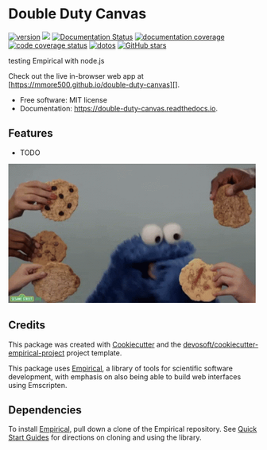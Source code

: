 
# Double Duty Canvas


[![version](https://img.shields.io/endpoint?url=https%3A%2F%2Fmmore500.github.io%2Fdouble-duty-canvas%2Fversion-badge.json)](https://github.com/mmore500/double-duty-canvas/releases)
[![](https://img.shields.io/travis/mmore500/double-duty-canvas.svg)](https://travis-ci.com/mmore500/double-duty-canvas)
[![Documentation Status](https://readthedocs.org/projects/double-duty-canvas/badge/?version=latest)](https://double-duty-canvas.readthedocs.io/en/latest/?badge=latest)
[![documentation coverage](https://img.shields.io/endpoint?url=https%3A%2F%2Fmmore500.github.io%2Fdouble-duty-canvas%2Fdocumentation-coverage-badge.json)](https://double-duty-canvas.readthedocs.io/en/latest/)
[![code coverage status](https://codecov.io/gh/mmore500/double-duty-canvas/branch/master/graph/badge.svg)](https://codecov.io/gh/mmore500/double-duty-canvas)
[![dotos](https://img.shields.io/endpoint?url=https%3A%2F%2Fmmore500.com%2Fdouble-duty-canvas%2Fdoto-badge.json)](https://github.com/mmore500/double-duty-canvas/search?q=todo+OR+fixme&type=)
[![GitHub stars](https://img.shields.io/github/stars/mmore500/double-duty-canvas.svg?style=flat-square&logo=github&label=Stars&logoColor=white)](https://github.com/mmore500/double-duty-canvas)

testing Empirical with node.js

Check out the live in-browser web app at [https://mmore500.github.io/double-duty-canvas][].


-   Free software: MIT license
-   Documentation: <https://double-duty-canvas.readthedocs.io>. 

## Features

-   TODO

![cookie monster example](docs/assets/cookie.gif)

## Credits

This package was created with [Cookiecutter][] and the [devosoft/cookiecutter-empirical-project][] project template.

This package uses [Empirical](https://github.com/devosoft/Empirical#readme), a library of tools for scientific software development, with emphasis on also being able to build web interfaces using Emscripten.

## Dependencies

To install [Empirical](https://github.com/devosoft/Empirical), pull down a clone of the Empirical repository.  See [Quick Start Guides](https://empirical.readthedocs.io/en/latest/QuickStartGuides) for directions on cloning and using the library.


  [https://mmore500.github.io/double-duty-canvas]:
    https://mmore500.github.io/double-duty-canvas
  [Cookiecutter]: https://github.com/audreyr/cookiecutter
  [devosoft/cookiecutter-empirical-project]: https://github.com/devosoft/cookiecutter-empirical-project
